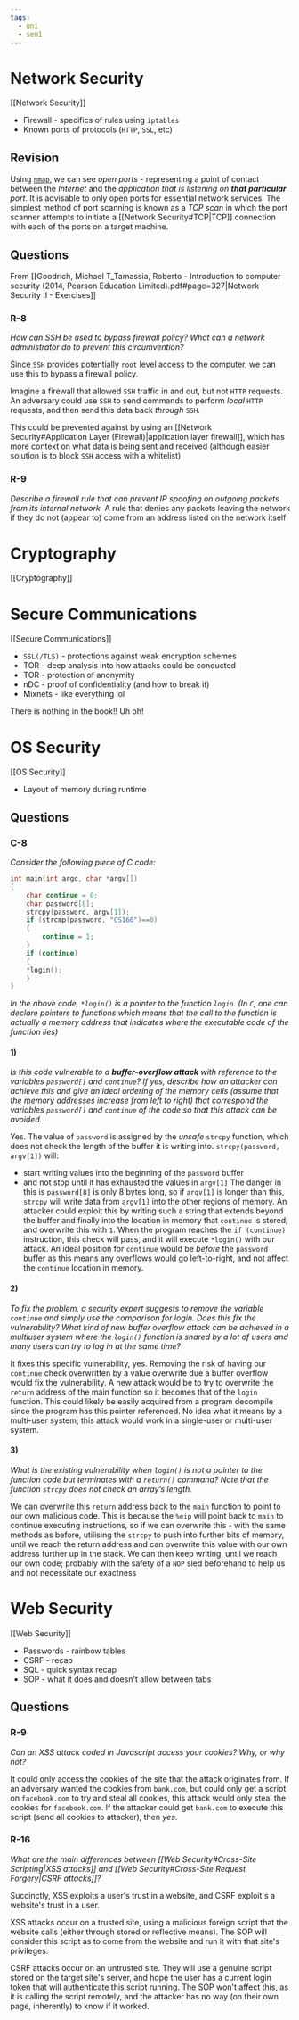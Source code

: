 ```yaml
---
tags:
  - uni
  - sem1
---
```

# Network Security
[[Network Security]]

- Firewall - specifics of rules using `iptables`
- Known ports of protocols (`HTTP`, `SSL`, etc)
## Revision
Using [`nmap`](https://nmap.org/), we can see *open ports* - representing a point of contact between the *Internet* and the *application that is listening on **that particular** port*. It is advisable to only open ports for essential network services.
The simplest method of port scanning is known as a *TCP scan* in which the port scanner attempts to initiate a [[Network Security#TCP|TCP]] connection with each of the ports on a target machine.
## Questions
From [[Goodrich, Michael T_Tamassia, Roberto - Introduction to computer security (2014, Pearson Education Limited).pdf#page=327|Network Security II - Exercises]]
### R-8
*How can SSH be used to bypass firewall policy? What can a network administrator do to prevent this circumvention?*

Since `SSH` provides potentially `root` level access to the computer, we can use this to bypass a firewall policy.

Imagine a firewall that allowed `SSH` traffic in and out, but not `HTTP` requests. An adversary could use `SSH` to send commands to perform *local* `HTTP` requests, and then send this data back *through* `SSH`.

This could be prevented against by using an [[Network Security#Application Layer (Firewall)|application layer firewall]], which has more context on what data is being sent and received (although easier solution is to block `SSH` access with a whitelist)
### R-9
*Describe a firewall rule that can prevent IP spoofing on outgoing packets from its internal network.*
A rule that denies any packets leaving the network if they do not (appear to) come from an address listed on the network itself
# Cryptography
[[Cryptography]]
# Secure Communications
[[Secure Communications]]

- `SSL(/TLS)` - protections against weak encryption schemes
- TOR - deep analysis into how attacks could be conducted
- TOR - protection of anonymity
- nDC - proof of confidentiality (and how to break it)
- Mixnets - like everything lol

There is nothing in the book!! Uh oh!
# OS Security
[[OS Security]]

- Layout of memory during runtime
## Questions
### C-8
*Consider the following piece of C code:*
```c
int main(int argc, char *argv[])
{
	char continue = 0;
	char password[8];
	strcpy(password, argv[1]);
	if (strcmp(password, "CS166")==0) 
	{
		continue = 1;
	}
	if (continue)
	{
	*login();
	}
}
```
*In the above code, `*login()` is a pointer to the function `login`. (In `C`, one can declare pointers to functions which means that the call to the function is actually a memory address that indicates where the executable code of the function lies)*
#### 1)
*Is this code vulnerable to a **buffer-overflow attack** with reference to the variables `password[]` and `continue`? If yes, describe how an attacker can achieve this and give an ideal ordering of the memory cells (assume that the memory addresses increase from left to right) that correspond the variables `password[]` and `continue` of the code  so that this attack can be avoided.*

Yes. The value of `password` is assigned by the *unsafe* `strcpy` function, which does not check the length of the buffer it is writing into. 
`strcpy(password, argv[1])` will:
- start writing values into the beginning of the `password` buffer
- and not stop until it has exhausted the values in `argv[1]`
The danger in this is `password[8]` is only 8 bytes long, so if `argv[1]` is longer than this, `strcpy` will write data from `argv[1]` into the other regions of memory.
An attacker could exploit this by writing such a string that extends beyond the buffer and finally into the location in memory that `continue` is stored, and overwrite this with `1`. When the program reaches the `if (continue)` instruction, this check will pass, and it will execute `*login()` with our attack.
An ideal position for `continue` would be *before* the `password` buffer as this means any overflows would go left-to-right, and not affect the `continue` location in memory.

#### 2)
*To fix the problem, a security expert suggests to remove the variable `continue` and simply use the comparison for login. Does this fix the vulnerability? What kind of new buffer overflow attack can be achieved in a multiuser system where the `login()` function is shared by a lot of users and many users can try to log in at the same time?*

It fixes this specific vulnerability, yes. Removing the risk of having our `continue` check overwritten by a value overwrite due a buffer overflow would fix the vulnerability.
A new attack would be to try to overwrite the `return` address of the main function so it becomes that of the `login` function. This could likely be easily acquired from a program decompile since the program has this pointer referenced. No idea what it means by a multi-user system; this attack would work in a single-user or multi-user system.
#### 3)
*What is the existing vulnerability when `login()` is not a pointer to the function code but terminates with a `return()` command? Note that the function `strcpy` does not check an array’s length.*

We can overwrite this `return` address back to the `main` function to point to our own malicious code. This is because the `%eip` will point back to `main` to continue executing instructions, so if we can overwrite this - with the same methods as before, utilising the `strcpy` to push into further bits of memory, until we reach the return address and can overwrite this value with our own address further up in the stack. We can then keep writing, until we reach our own code; probably with the safety of a `NOP` sled beforehand to help us and not necessitate our exactness 
# Web Security
[[Web Security]]

- Passwords - rainbow tables
- CSRF - recap
- SQL - quick syntax recap
- SOP - what it does and doesn't allow between tabs

## Questions
### R-9
*Can an XSS attack coded in Javascript access your cookies? Why, or why not?*

It could only access the cookies of the site that the attack originates from. If an adversary wanted the cookies from `bank.com`, but could only get a script on `facebook.com` to try and steal all cookies, this attack would only steal the cookies for `facebook.com`. If the attacker could get `bank.com` to execute this script (send all cookies to attacker), then *yes*.
### R-16
*What are the main differences between [[Web Security#Cross-Site Scripting|XSS attacks]] and [[Web Security#Cross-Site Request Forgery|CSRF attacks]]?*

Succinctly, XSS exploits a user's trust in a website, and CSRF exploit's a website's trust in a user.

XSS attacks occur on a trusted site, using a malicious foreign script that the website calls (either through stored or reflective means). The SOP will consider this script as to come from the website and run it with that site's privileges.

CSRF attacks occur on an untrusted site. They will use a genuine script stored on the target site's server, and hope the user has a current login token that will authenticate this script running. The SOP won't affect this, as it is calling the script remotely, and the attacker has no way (on their own page, inherently) to know if it worked. 